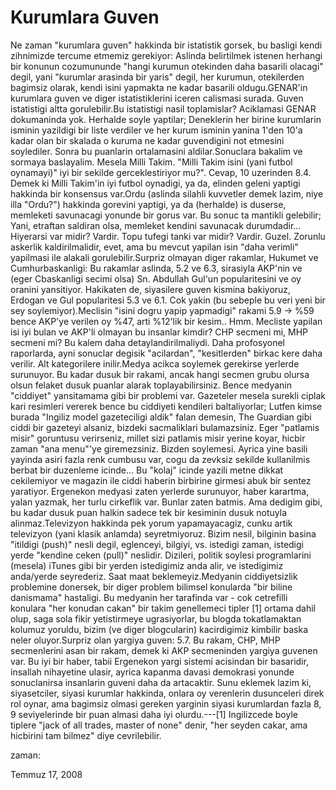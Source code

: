 # Kurumlara Guven
Ne zaman "kurumlara guven" hakkinda bir istatistik gorsek, bu basligi kendi zihnimizde tercume etmemiz gerekiyor: Aslinda belirtilmek istenen herhangi bir konunun cozumununde "hangi kurumun otekinden daha basarili olacagi" degil, yani "kurumlar arasinda bir yaris" degil, her kurumun, otekilerden bagimsiz olarak, kendi isini yapmakta ne kadar basarili oldugu.GENAR'in kurumlara guven ve diger istatistiklerini iceren calismasi surada. Guven istatistigi altta gorulebilir.Bu istatistigi nasil toplamislar? Aciklamasi GENAR dokumaninda yok. Herhalde soyle yaptilar; Deneklerin her birine kurumlarin isminin yazildigi bir liste verdiler ve her kurum isminin yanina 1'den 10'a kadar olan bir skalada o kuruma ne kadar guvendigini not etmesini soylediler. Sonra bu puanlarin ortalamasini aldilar.Sonuclara bakalim ve sormaya baslayalim. Mesela Milli Takim. "Milli Takim isini (yani futbol oynamayi)" iyi bir sekilde gerceklestiriyor mu?". Cevap, 10 uzerinden 8.4. Demek ki Milli Takim'in iyi futbol oynadigi, ya da, elinden geleni yaptigi hakkinda bir konsensus var.Ordu (aslinda silahli kuvvetler demek lazim, niye illa "Ordu?") hakkinda gorevini yaptigi, ya da (herhalde) is duserse, memleketi savunacagi yonunde bir gorus var. Bu  sonuc ta mantikli gelebilir; Yani, etraftan saldiran olsa, memleket kendini savunacak durumdadir... Hiyerarsi var midir?  Vardir. Topu tufegi tanki var midir? Vardir. Guzel.  Zorunlu askerlik kaldirilmalidir, evet, ama bu mevcut yapilan isin "daha verimli" yapilmasi ile alakali gorulebilir.Surpriz olmayan diger rakamlar, Hukumet ve Cumhurbaskanligi: Bu rakamlar aslinda, 5.2 ve 6.3, sirasiyla AKP'nin ve (eger Cbaskanligi secimi olsa) Sn. Abdullah Gul'un popularitesini ve oy oranini yansitiyor. Hakikaten de, siyasilere guven kismina bakiyoruz, Erdogan ve Gul popularitesi 5.3 ve 6.1. Cok yakin (bu sebeple bu veri yeni bir sey soylemiyor).Meclisin "isini dogru yapip yapmadigi" rakami 5.9 -> %59 bence AKP'ye verilen oy %47, arti %12'lik bir kesim.. Hmm. Mecliste yapilan isi iyi bulan ve AKP'li olmayan bu insanlar kimdir? CHP secmeni mi, MHP secmeni mi? Bu kalem daha detaylandirilmaliydi. Daha profosyonel raporlarda,  ayni sonuclar degisik "acilardan", "kesitlerden" birkac kere daha verilir. Alt kategorilere inilir.Medya acikca soylemek gerekirse yerlerde surunuyor. Bu kadar dusuk bir rakami, ancak hangi secmen grubu olursa olsun felaket dusuk puanlar alarak toplayabilirsiniz. Bence medyanin "ciddiyet" yansitamama gibi bir problemi var. Gazeteler mesela surekli ciplak kari resimleri vererek bence bu ciddiyeti kendileri baltaliyorlar; Lutfen kimse burada "Ingiliz model gazeteciligi aldik" falan demesin, The Guardian gibi ciddi bir gazeteyi alsaniz, bizdeki sacmaliklari bulamazsiniz. Eger "patlamis misir" goruntusu verirseniz, millet sizi patlamis misir yerine koyar, hicbir zaman "ana menu"'ye giremezsiniz. Bizden soylemesi. Ayrica yine basili yayinda asiri fazla renk cumbusu var, cogu da zevksiz sekilde kullanilmis berbat bir duzenleme icinde... Bu "kolaj" icinde yazili metne dikkat cekilemiyor ve magazin ile ciddi haberin birbirine girmesi abuk bir sentez yaratiyor.  Ergenekon medyasi zaten yerlerde surunuyor, haber karartma, yalan yazmak, her turlu cirkeflik var. Bunlar zaten batmis. Ama dedigim gibi, bu kadar dusuk puan halkin sadece tek bir kesiminin dusuk notuyla alinmaz.Televizyon hakkinda pek yorum yapamayacagiz, cunku artik televizyon (yani klasik anlamda) seyretmiyoruz. Bizim nesil, bilginin basina "itildigi (push)" nesli degil, eglenceyi, bilgiyi, vs. istedigi zaman, istedigi yerde "kendine ceken (pull)" neslidir. Dizileri, politik soylesi programlarini (mesela) iTunes gibi bir yerden istedigimiz anda alir, ve istedigimiz anda/yerde seyrederiz. Saat maat beklemeyiz.Medyanin ciddiyetsizlik problemine donersek, bir diger problem bilimsel konularda "bir biline danismama" hastaligi. Bu medyanin her tarafinda var - cok cetrefilli konulara "her konudan cakan" bir takim genellemeci tipler [1] ortama dahil olup, saga sola fikir yetistirmeye ugrasiyorlar, bu blogda tokatlamaktan kolumuz yoruldu, bizim (ve diger blogcularin) kacirdigimiz kimbilir baska neler oluyor.Surpriz olan yargiya guven: 5.7. Bu rakam, CHP, MHP secmenlerini asan bir rakam, demek ki AKP secmeninden yargiya guvenen var. Bu iyi bir haber, tabii Ergenekon yargi sistemi acisindan bir basaridir, insallah nihayetine ulasir, ayrica kapanma davasi demokrasi yonunde sonuclanirsa  insanlarin guveni daha da artacaktir. Sunu eklemek lazim ki, siyasetciler, siyasi kurumlar hakkinda, onlara oy verenlerin dusunceleri direk rol oynar, ama bagimsiz olmasi gereken yarginin siyasi kurumlardan fazla 8, 9 seviyelerinde bir puan almasi daha iyi olurdu.---[1] Ingilizcede boyle tiplere "jack of all trades, master of none" denir, "her seyden cakar, ama hicbirini tam bilmez" diye cevrilebilir.







zaman:

Temmuz 17, 2008










